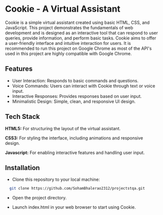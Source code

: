
#  Cookie - A Virtual Assistant

Cookie is a simple virtual assistant created using basic HTML, CSS, and JavaScript. This project demonstrates the fundamentals of web development and is designed as an interactive tool that can respond to user queries, provide information, and perform basic tasks. Cookie aims to offer a user-friendly interface and intuitive interaction for users. It is recommended to run this project on Google Chrome as most of the API's used in this project are highly compatible with Google Chrome.


## Features

- User Interaction: Responds to basic commands and questions.
- Voice Commands: Users can interact with Cookie through text or voice input.
- Interactive Responses: Provides responses based on user input.
- Minimalistic Design: Simple, clean, and responsive UI design.


## Tech Stack

**HTML5:** For structuring the layout of the virtual assistant.

**CSS3:** For styling the interface, including animations and responsive design.

**Javascript:** For enabling interactive features and handling user input.


## Installation

-	Clone this repository to your local machine:

```bash
  git clone https://github.com/SohamBhalerao2312/projectstqa.git
```

- Open the project directory.

- Launch index.html in your web browser to start using Cookie.

    